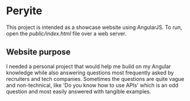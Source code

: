 # Peryite

This project is intended as a showcase website using AngularJS. To run, open the *public/index.html* file over a web server. 

## Website purpose

I needed a personal project that would help me build on my Angular knowledge while also answering questions most frequently
asked by recruiters and tech companies. Sometimes the questions are quite vague and non-technical, like 'Do you know how to 
use APIs' which is an odd question and most easily answered with tangible examples.


